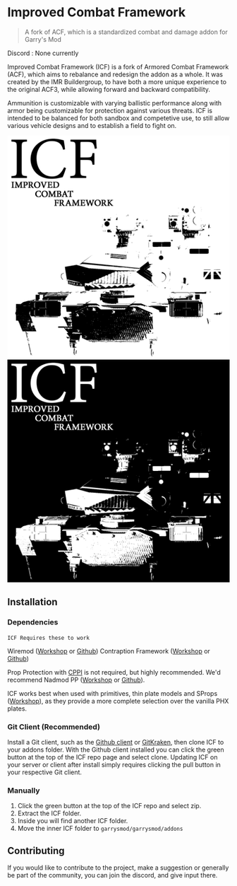 # Improved Combat Framework
> A fork of ACF, which is a standardized combat and damage addon for Garry's Mod

Discord : None currently

Improved Combat Framework (ICF) is a fork of Armored Combat Framework (ACF), which aims to rebalance and redesign the addon as a whole. It was created by the IMR Buildergroup, to have both a more unique experience to the original ACF3, while allowing forward and backward compatibility.

Ammunition is customizable with varying ballistic performance along with armor being customizable for protection against various threats. ICF is intended to be balanced for both sandbox and competetive use, to still allow various vehicle designs and to establish a field to fight on.

![ICF Logo](icf-logo-white.png#gh-light-mode-only)
![ICF Logo](icf-logo-black.png#gh-dark-mode-only)

## Installation

### Dependencies
    ICF Requires these to work

Wiremod ([Workshop](https://steamcommunity.com/workshop/filedetails/?id=160250458) or [Github](https://github.com/wiremod))
Contraption Framework ([Workshop](https://steamcommunity.com/sharedfiles/filedetails/?id=3154971187) or [Github](https://github.com/ACF-Team/CFW))

Prop Protection with [CPPI](http://ulyssesmod.net/archive/CPPI_v1-3.pdf) is not required, but highly recommended. We'd recommend Nadmod PP ([Workshop](https://steamcommunity.com/sharedfiles/filedetails/?id=159298542) or [Github](https://github.com/Nebual/NadmodPP)).

ICF works best when used with primitives, thin plate models and SProps ([Workshop](https://steamcommunity.com/sharedfiles/filedetails/?id=173482196)), as they provide a more complete selection over the vanilla PHX plates.


### Git Client (Recommended)

Install a Git client, such as the [Github client](https://desktop.github.com/) or [GitKraken](https://www.gitkraken.com/), then clone ICF to your addons folder. With the Github client installed you can click the green button at the top of the ICF repo page and select clone. Updating ICF on your server or client after install simply requires clicking the pull button in your respective Git client.

### Manually

1. Click the green button at the top of the ICF repo and select zip.
2. Extract the ICF folder.
3. Inside you will find another ICF folder.
4. Move the inner ICF folder to `garrysmod/garrysmod/addons`

## Contributing

If you would like to contribute to the project, make a suggestion or generally be part of the community, you can join the discord, and give input there.
